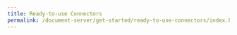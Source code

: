 ```yaml
---
title: Ready-to-use Connectors
permalink: /document-server/get-started/ready-to-use-connectors/index.html
---
```


